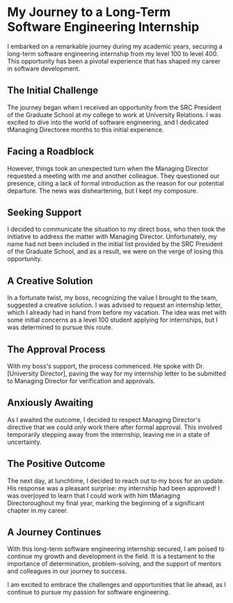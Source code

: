 # My Journey to a Long-Term Software Engineering Internship

I embarked on a remarkable journey during my academic years, securing a long-term software engineering internship from my level 100 to level 400. This opportunity has been a pivotal experience that has shaped my career in software development.

## The Initial Challenge

The journey began when I received an opportunity from the SRC President of the Graduate School at my college to work at University Relations. I was excited to dive into the world of software engineering, and I dedicated tManaging Directoree months to this initial experience.

## Facing a Roadblock

However, things took an unexpected turn when the Managing Director requested a meeting with me and another colleague. They questioned our presence, citing a lack of formal introduction as the reason for our potential departure. The news was disheartening, but I kept my composure.

## Seeking Support

I decided to communicate the situation to my direct boss, who then took the initiative to address the matter with Managing Director. Unfortunately, my name had not been included in the initial list provided by the SRC President of the Graduate School, and as a result, we were on the verge of losing this opportunity.

## A Creative Solution

In a fortunate twist, my boss, recognizing the value I brought to the team, suggested a creative solution. I was advised to request an internship letter, which I already had in hand from before my vacation. The idea was met with some initial concerns as a level 100 student applying for internships, but I was determined to pursue this route.

## The Approval Process

With my boss's support, the process commenced. He spoke with Dr. [University Director], paving the way for my internship letter to be submitted to Managing Director for verification and approvals.

## Anxiously Awaiting

As I awaited the outcome, I decided to respect Managing Director's directive that we could only work there after formal approval. This involved temporarily stepping away from the internship, leaving me in a state of uncertainty.

## The Positive Outcome

The next day, at lunchtime, I decided to reach out to my boss for an update. His response was a pleasant surprise: my internship had been approved! I was overjoyed to learn that I could work with him tManaging Directoroughout my final year, marking the beginning of a significant chapter in my career.

## A Journey Continues

With this long-term software engineering internship secured, I am poised to continue my growth and development in the field. It is a testament to the importance of determination, problem-solving, and the support of mentors and colleagues in our journey to success.

I am excited to embrace the challenges and opportunities that lie ahead, as I continue to pursue my passion for software engineering.
